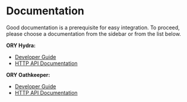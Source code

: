 # Documentation

Good documentation is a prerequisite for easy integration. To proceed, please choose a documentation from the sidebar
or from the list below.

**ORY Hydra:**

* [Developer Guide](./1-hydra)
* [HTTP API Documentation](./api/hydra)

**ORY Oathkeeper:**

* [Developer Guide](./2-oathkeeper)
* [HTTP API Documentation](./api/oathkeeper)
